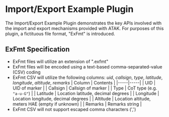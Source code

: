 # Import/Export Example Plugin

The Import/Export Example Plugin demonstrates the key APIs involved with the import and export mechanisms provided with ATAK. For purposes of this plugin, a fictituous file format, "ExFmt" is introduced.

## ExFmt Specification

* ExFmt files will utilize an extension of ".exfmt"
* ExFmt files will be encoded using a text-based comma-separated-value (CSV) coding
* ExFmt CSV will utilize the following columns: _uid_, _callsign_, _type_, _latitude_, _longitude_, _altitude_, _remarks_
  | Column | Contents |
  |-----|-----|
  | UID | UID of marker |
  | Callsign | Callsign of marker |
  | Type | CoT type (e.g. `"a-u-G"`) |
  | Latitude | Location latitude, decimal degrees |
  | Longitude | Location longitude, decimal degrees |
  | Altitude | Location altitude, meters HAE (empty if unknown) |
  | Remarks | Remarks string |
* ExFmt CSV will not support escaped comma characters (',') 